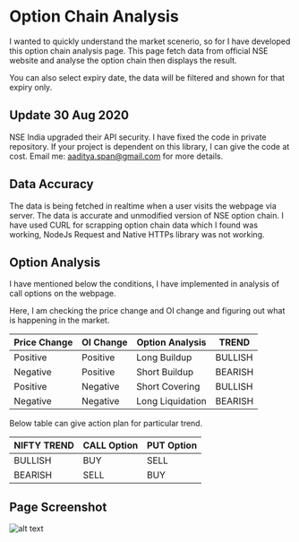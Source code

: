 # Option Chain Analysis

I wanted to quickly understand the market scenerio, so for I have developed this option chain analysis page. This page fetch data from official NSE website and analyse the option chain then displays the result. 

You can also select expiry date, the data will be filtered and shown for that expiry only.

## Update 30 Aug 2020

NSE India upgraded their API security. I have fixed the code in private repository. If your project is dependent on this library, I can give the code at cost. Email me: aaditya.span@gmail.com for more details.

## Data Accuracy

The data is being fetched in realtime when a user visits the webpage via server. The data is accurate and unmodified version of NSE option chain. I have used CURL for scrapping option chain data which I found was working, NodeJs Request and Native HTTPs library was not working. 

## Option Analysis

I have mentioned below the conditions, I have implemented in analysis of call options on the webpage. 

Here, I am checking the price change and OI change and figuring out what is happening in the market. 

| Price Change | OI Change | Option Analysis | TREND |
|--|--|--|--|
| Positive | Positive | Long Buildup | BULLISH |
| Negative | Positive | Short Buildup | BEARISH |
| Positive | Negative | Short Covering | BULLISH |
| Negative | Negative | Long Liquidation | BEARISH |

Below table can give action plan for particular trend.

| NIFTY TREND | CALL Option | PUT Option |
|--|--|--|
| BULLISH | BUY | SELL |
| BEARISH | SELL | BUY |


## Page Screenshot

![alt text](https://raw.githubusercontent.com/aadityatamrakar/option_chain_analysis/master/screencapture-niftychain-herokuapp-2019-11-18-21_44_16.png)
